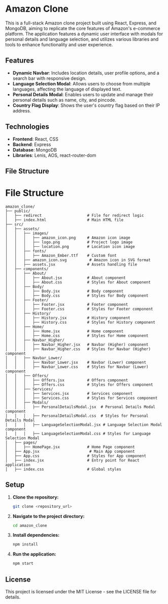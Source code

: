 # Amazon Clone

This is a full-stack Amazon clone project built using React, Express, and MongoDB, aiming to replicate the core features of Amazon's e-commerce platform. The application features a dynamic user interface with modals for personal details and language selection, and utilizes various libraries and tools to enhance functionality and user experience.

## Features

- **Dynamic Navbar**: Includes location details, user profile options, and a search bar with responsive design.
- **Language Selection Modal**: Allows users to choose from multiple languages, affecting the language of displayed text.
- **Personal Details Modal**: Enables users to update and manage their personal details such as name, city, and pincode.
- **Country Flag Display**: Shows the user's country flag based on their IP address.

## Technologies

- **Frontend**: React, CSS
- **Backend**: Express
- **Database**: MongoDB
- **Libraries**: Lenis, AOS, react-router-dom

## File Structure

# File Structure

```plaintext
amazon_clone/
├── public/
│   ├── redirect                    # File for redirect logic
│   ├── index.html                  # Main HTML file
├── src/
│   ├── assets/
│   │   ├── images/
│   │   │   ├── amazon_icon.png     # Amazon icon image
│   │   │   ├── logo.png            # Project logo image
│   │   │   ├── location.png        # Location icon image
│   │   ├── fonts/
│   │   │   ├── Amazon_Ember.ttf    # Custom font
│   │   ├── amazon_icon.svg          # Amazon icon in SVG format
│   │   ├── assets.jsx              # Assets handling file
│   ├── components/
│   │   ├── About/
│   │   │   ├── About.jsx           # About component
│   │   │   ├── About.css           # Styles for About component
│   │   ├── Body/
│   │   │   ├── Body.jsx            # Body component
│   │   │   ├── Body.css            # Styles for Body component
│   │   ├── Footer/
│   │   │   ├── Footer.jsx          # Footer component
│   │   │   ├── Footer.css          # Styles for Footer component
│   │   ├── History/
│   │   │   ├── History.jsx         # History component
│   │   │   ├── History.css         # Styles for History component
│   │   ├── Home/
│   │   │   ├── Home.jsx            # Home component
│   │   │   ├── Home.css            # Styles for Home component
│   │   ├── Navbar_Higher/
│   │   │   ├── Navbar_Higher.jsx   # Navbar (Higher) component
│   │   │   ├── Navbar_Higher.css   # Styles for Navbar (Higher) component
│   │   ├── Navbar_Lower/
│   │   │   ├── Navbar_Lower.jsx    # Navbar (Lower) component
│   │   │   ├── Navbar_Lower.css    # Styles for Navbar (Lower) component
│   │   ├── Offers/
│   │   │   ├── Offers.jsx          # Offers component
│   │   │   ├── Offers.css          # Styles for Offers component
│   │   ├── Services/
│   │   │   ├── Services.jsx        # Services component
│   │   │   ├── Services.css        # Styles for Services component
│   │   ├── Modals/
│   │   │   ├── PersonalDetailsModal.jsx  # Personal Details Modal component
│   │   │   ├── PersonalDetailsModal.css  # Styles for Personal Details Modal
│   │   │   ├── LanguageSelectionModal.jsx # Language Selection Modal component
│   │   │   ├── LanguageSelectionModal.css # Styles for Language Selection Modal
│   ├── pages/
│   │   ├── HomePage.jsx            # Home Page component
│   ├── App.jsx                      # Main App component
│   ├── App.css                     # Styles for App component
│   ├── index.jsx                   # Entry point for React application
│   ├── index.css                   # Global styles
```

## Setup

1. **Clone the repository:**

   ```bash
   git clone <repository_url>
   ```

2. **Navigate to the project directory:**
   ```cmd
   cd amazon_clone
   ```

3. **Install dependencies:**
   ```cmd
   npm install
   ```

4. **Run the application:**
   ```cmd
   npm start
   ```

## License
This project is licensed under the MIT License - see the LICENSE file for details.

